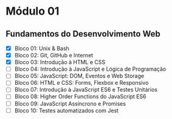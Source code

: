 # Módulo 01
## Fundamentos do Desenvolvimento Web
  

- [x] Bloco 01: Unix & Bash
- [x] Bloco 02: Git, GitHub e Internet
- [x] Bloco 03: Introdução à HTML e CSS
- [ ] Bloco 04: Introdução à JavaScript e Lógica de Programação
- [ ] Bloco 05: JavaScript: DOM, Eventos e Web Storage
- [ ] Bloco 06: HTML e CSS: Forms, Flexbox e Responsivo
- [ ] Bloco 07: Introdução à JavaScript ES6 e Testes Unitários
- [ ] Bloco 08: Higher Order Functions do JavaScript ES6
- [ ] Bloco 09: JavaScript Assíncrono e Promises
- [ ] Bloco 10: Testes automatizados com Jest
